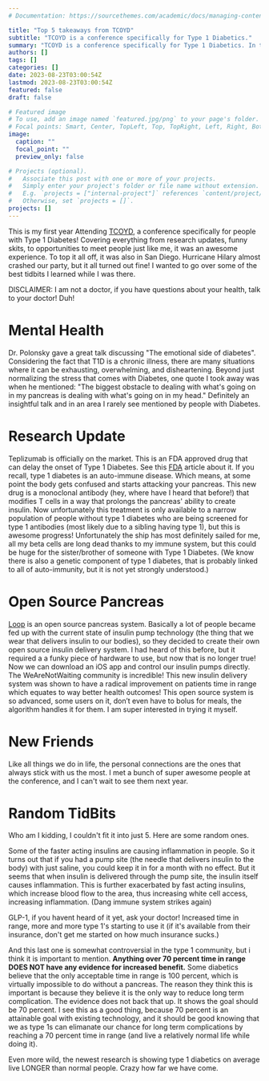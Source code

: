 ```yaml
---
# Documentation: https://sourcethemes.com/academic/docs/managing-content/

title: "Top 5 takeaways from TCOYD"
subtitle: "TCOYD is a conference specifically for Type 1 Diabetics."
summary: "TCOYD is a conference specifically for Type 1 Diabetics. In this post I wanted to go over the top 5 takeaways I got from the conference."
authors: []
tags: []
categories: []
date: 2023-08-23T03:00:54Z
lastmod: 2023-08-23T03:00:54Z
featured: false
draft: false

# Featured image
# To use, add an image named `featured.jpg/png` to your page's folder.
# Focal points: Smart, Center, TopLeft, Top, TopRight, Left, Right, BottomLeft, Bottom, BottomRight.
image:
  caption: ""
  focal_point: ""
  preview_only: false

# Projects (optional).
#   Associate this post with one or more of your projects.
#   Simply enter your project's folder or file name without extension.
#   E.g. `projects = ["internal-project"]` references `content/project/deep-learning/index.md`.
#   Otherwise, set `projects = []`.
projects: []
---
```


This is my first year Attending [TCOYD](https://tcoyd.org), a conference specifically for people with Type 1 Diabetes! Covering everything from research updates, funny skits, to opportunities to meet people just like me, it was an awesome experience. To top it all off, it was also in San Diego. Hurricane Hilary almost crashed our party, but it all turned out fine! I wanted to go over some of the best tidbits I learned while I was there.

DISCLAIMER: I am not a doctor, if you have questions about your health, talk to your doctor! Duh!

# Mental Health

Dr. Polonsky gave a great talk discussing "The emotional side of diabetes". Considering the fact that T1D is a chronic illness, there are many situations where it can be exhausting, overwhelming, and disheartening. Beyond just normalizing the stress that comes with Diabetes, one quote I took away was when he mentioned: "The biggest obstacle to dealing with what's going on in my pancreas is dealing with what's going on in my head." Definitely an insightful talk and in an area I rarely see mentioned by people with Diabetes.

# Research Update
Teplizumab is officially on the market. This is an FDA approved drug that can delay the onset of Type 1 Diabetes. See this [FDA](https://www.fda.gov/news-events/press-announcements/fda-approves-first-drug-can-delay-onset-type-1-diabetes) article about it. If you recall, type 1 diabetes is an auto-immune disease. Which means, at some point the body gets confused and starts attacking your pancreas. This new drug is a monoclonal antibody (hey, where have I heard that before!) that modifies T cells in a way that prolongs the pancreas' ability to create insulin. Now unfortunately this treatment is only available to a narrow population of people without type 1 diabetes who are being screened for type 1 antibodies (most likely due to a sibling having type 1), but this is awesome progress! Unfortunately the ship has most definitely sailed for me, all my beta cells are long dead thanks to my immune system, but this could be huge for the sister/brother of someone with Type 1 Diabetes. (We know there is also a genetic component of type 1 diabetes, that is probably linked to all of auto-immunity, but it is not yet strongly understood.)

# Open Source Pancreas
[Loop](https://loopkit.github.io/loopdocs/) is an open source pancreas system. Basically a lot of people became fed up with the current state of insulin pump technology (the thing that we wear that delivers insulin to our bodies), so they decided to create their own open source insulin delivery system. I had heard of this before, but it required a a funky piece of hardware to use, but now that is no longer true! Now we can download an iOS app and control our insulin pumps directly. The WeAreNotWaiting community is incredible! This new insulin delivery system was shown to have a radical improvement on patients time in range which equates to way better health outcomes! This open source system is so advanced, some users on it, don’t even have to bolus for meals, the algorithm handles it for them. I am super interested in trying it myself.

# New Friends
Like all things we do in life, the personal connections are the ones that always stick with us the most. I met a bunch of super awesome people at the conference, and I can't wait to see them next year.

# Random TidBits

Who am I kidding, I couldn't fit it into just 5. Here are some random ones.

Some of the faster acting insulins are causing inflammation in people. So it turns out that if you had a pump site (the needle that delivers insulin to the body) with just saline, you could keep it in for a month with no effect. But it seems that when insulin is delivered through the pump site, the insulin itself causes inflammation. This is further exacerbated by fast acting insulins, which increase blood flow to the area, thus increasing white cell access, increasing inflammation. (Dang immune system strikes again)

GLP-1, if you havent heard of it yet, ask your doctor! Increased time in range, more and more type 1's starting to use it (if it's available from their insurance, don't get me started on how much insurance sucks.)

And this last one is somewhat controversial in the type 1 community, but i think it is important to mention. __Anything over 70 percent time in range DOES NOT have any evidence for increased benefit.__ Some diabetics believe that the only acceptable time in range is 100 percent, which is virtually impossible to do without a pancreas. The reason they think this is important is because they believe it is the only way to reduce long term complication. The evidence does not back that up. It shows the goal should be 70 percent. I see this as a good thing, because 70 percent is an attainable goal with existing technology, and it should be good knowing that we as type 1s can elimanate our chance for long term complications by reaching a 70 percent time in range (and live a relatively normal life while doing it). 

Even more wild, the newest research is showing type 1 diabetics on average live LONGER than normal people. Crazy how far we have come.
